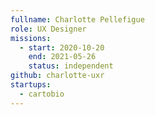 ```yaml
---
fullname: Charlotte Pellefigue
role: UX Designer
missions:
  - start: 2020-10-20
    end: 2021-05-26
    status: independent
github: charlotte-uxr
startups:
  - cartobio
---
```

